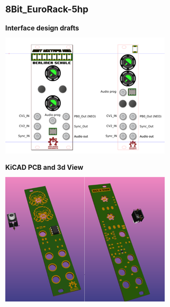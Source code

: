 # 8Bit_EuroRack-5hp

## Interface design drafts

![](https://github.com/8BitMixtape/8Bit_EuroRack-5hp/raw/master/photos/8Bit_EuroRack_design-sketch.png)

## KiCAD PCB and 3d View

![](https://github.com/8BitMixtape/8Bit_EuroRack-5hp/raw/master/photos/8Bit_EuroRack_firstDraft_3d.png)

